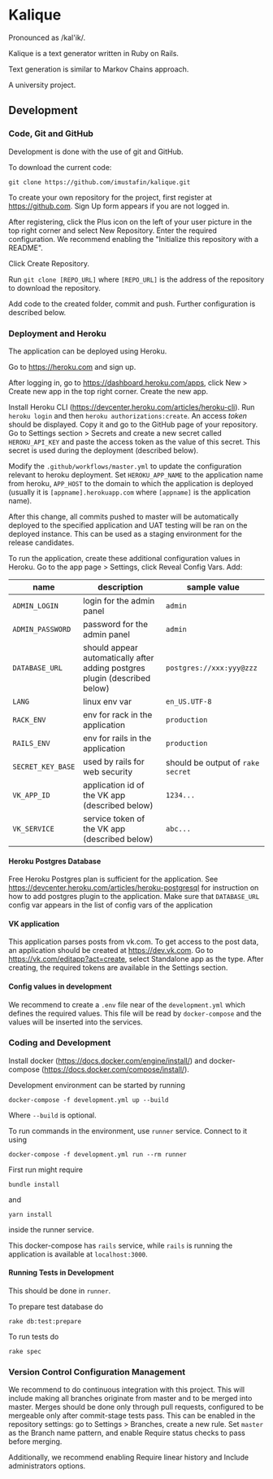 # Kalique
Pronounced as /kal'ik/.

Kalique is a text generator written in Ruby on Rails.

Text generation is similar to Markov Chains approach.

A university project.

## Development
### Code, Git and GitHub
Development is done with the use of git and GitHub.

To download the current code:
```
git clone https://github.com/imustafin/kalique.git
```

To create your own repository for the project, first register
at https://github.com. Sign Up form appears if you are not logged in.

After registering, click the Plus icon on the left of your user picture in the top right corner and select New Repository.
Enter the required configuration. We recommend enabling the "Initialize this repository with a README".

Click Create Repository.

Run `git clone [REPO_URL]` where `[REPO_URL]` is the address of the repository to download the repository.

Add code to the created folder, commit and push. Further configuration is described below.

### Deployment and Heroku
The application can be deployed using Heroku.

Go to https://heroku.com and sign up.

After logging in, go to https://dashboard.heroku.com/apps, click New > Create new app in the top right corner. Create the new app.

Install Heroku CLI (https://devcenter.heroku.com/articles/heroku-cli). Run `heroku login` and then `heroku authorizations:create`.
An access *token* should be displayed. Copy it and go to the GitHub page of your repository. Go to Settings section > Secrets and create a new secret called `HEROKU_API_KEY` and paste the access token as the value of this secret. This secret is used during the deployment (described below).

Modify the `.github/workflows/master.yml` to update the configuration relevant to heroku deployment. Set `HEROKU_APP_NAME` to the application name from heroku, `APP_HOST` to the
domain to which the application is deployed (usually it is `[appname].herokuapp.com` where `[appname]` is the application name).

After this change, all commits pushed to master will be automatically deployed to the specified application and UAT testing will be ran on the deployed instance. This can be used as a staging environment for the release candidates.


To run the application, create these additional configuration values in Heroku.
Go to the app page > Settings, click Reveal Config Vars. Add:

name | description | sample value
-----|-------------|---------------
`ADMIN_LOGIN` | login for the admin panel | `admin`
`ADMIN_PASSWORD` | password for the admin panel | `admin`
`DATABASE_URL` | should appear automatically after adding postgres plugin (described below) | `postgres://xxx:yyy@zzz`
`LANG` | linux env var | `en_US.UTF-8`
`RACK_ENV` | env for rack in the application | `production`
`RAILS_ENV` | env for rails in the application | `production`
`SECRET_KEY_BASE` | used by rails for web security | should be output of `rake secret`
`VK_APP_ID` | application id of the VK app (described below) | `1234...`
`VK_SERVICE` | service token of the VK app (described below) | `abc...`

#### Heroku Postgres Database
Free Heroku Postgres plan is sufficient for the application. See https://devcenter.heroku.com/articles/heroku-postgresql
for instruction on how to add postgres plugin to the application. Make sure that `DATABASE_URL` config var appears
in the list of config vars of the application

#### VK application
This application parses posts from vk.com. To get access to the post data, an application
should be created at https://dev.vk.com. Go to https://vk.com/editapp?act=create,
select Standalone app as the type. After creating, the required tokens are available
in the Settings section.

#### Config values in development
We recommend to create a `.env` file near of the `development.yml` which
defines the required values. This file will be read by `docker-compose` and
the values will be inserted into the services.

### Coding and Development
Install docker (https://docs.docker.com/engine/install/) and docker-compose (https://docs.docker.com/compose/install/).

Development environment can be started by running
```
docker-compose -f development.yml up --build
```
Where `--build` is optional.

To run commands in the environment, use `runner` service. Connect to it
using
```
docker-compose -f development.yml run --rm runner
```

First run might require
```
bundle install
```
and
```
yarn install
```
inside the runner service.

This docker-compose has `rails` service,
while `rails` is running the application is available at
`localhost:3000`.

#### Running Tests in Development
This should be done in `runner`.

To prepare test database do
```
rake db:test:prepare
```

To run tests do
```
rake spec
```

### Version Control Configuration Management
We recommend to do continuous integration with this project. This will include making all branches originate from master and to be merged into master. Merges should be done only through pull requests, configured to be mergeable only after commit-stage tests pass. This can be enabled in the repository settings: go to Settings > Branches, create a new rule. Set `master` as the Branch name pattern, and enable Require status checks to pass before merging.

Additionally, we recommend enabling Require linear history and Include administrators options.
